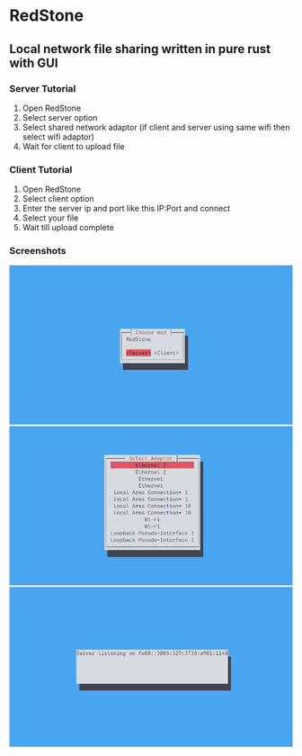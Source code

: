 # RedStone

## Local network file sharing written in pure rust with GUI

### Server Tutorial

1. Open RedStone
2. Select server option
3. Select shared network adaptor (if client and server using same wifi then select wifi adaptor)
4. Wait for client to upload file

### Client Tutorial

1. Open RedStone
2. Select client option
3. Enter the server ip and port like this IP:Port and connect
4. Select your file
5. Wait till upload complete

### Screenshots

![screenshot 1](./ScreenShots/1.png)
![screenshot 2](./ScreenShots/2.png)
![screenshot 3](./ScreenShots/3.png)